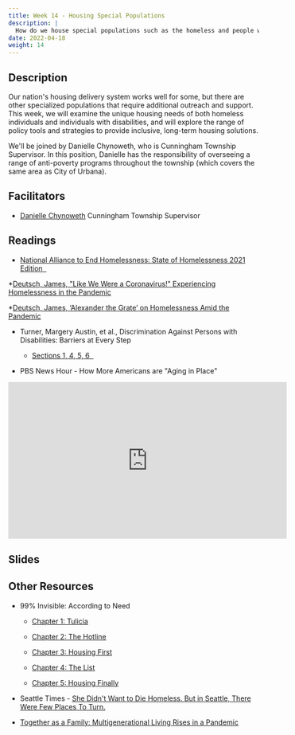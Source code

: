 ```yaml
---
title: Week 14 - Housing Special Populations
description: |
  How do we house special populations such as the homeless and people with disabilities?
date: 2022-04-18
weight: 14
---
```

## Description

Our nation's housing delivery system works well for some, but there are other specialized populations that require additional outreach and support. This week, we will examine the unique housing needs of both homeless individuals and individuals with disabilities, and will explore the range of policy tools and strategies to provide inclusive, long-term housing solutions.

We'll be joined by Danielle Chynoweth, who is Cunningham Township Supervisor. In this position, Danielle has the responsibility of overseeing a range of anti-poverty programs throughout the township (which covers the same area as City of Urbana).

## Facilitators

* [Danielle Chynoweth](https://www.toi.org/township/champaign-county-cunningham-township/ctso-staff/) Cunningham Township Supervisor

## Readings

* [National Alliance to End Homelessness: State of Homelessness 2021 Edition &nbsp;<i class="fas fa-atlas"></i>](https://endhomelessness.org/homelessness-in-america/homelessness-statistics/state-of-homelessness-2021/)

*[Deutsch, James, "Like We Were a Coronavirus!" Experiencing Homelessness in the Pandemic](https://folklife.si.edu/magazine/crisis-experiencing-homelessness-in-the-pandemic)

*[Deutsch, James, ‘Alexander the Grate’ on Homelessness Amid the Pandemic](https://folklife.si.edu/magazine/crisis-alexander-the-grate-homelessness-amid-the-pandemic)

* Turner, Margery Austin, et al., Discrimination Against Persons with Disabilities: Barriers at Every Step

  - [Sections 1, 4, 5, 6 &nbsp;<i class="fas fa-cloud-download-alt"></i>](https://uofi.box.com/s/xql8zvj6kfof3alvnng7dc65r0pg9yzy)

* PBS News Hour - How More Americans are "Aging in Place"

<iframe width="560" height="315" src="https://www.youtube-nocookie.com/embed/5VqgSkN14JE" title="YouTube video player" frameborder="0" allow="accelerometer; autoplay; clipboard-write; encrypted-media; gyroscope; picture-in-picture" allowfullscreen></iframe>

## Slides
## Other Resources

* 99% Invisible: According to Need
  - [Chapter 1: Tulicia](https://99percentinvisible.org/episode/according-to-need-chapter-1-tulicia/)

  - [Chapter 2: The Hotline](https://99percentinvisible.org/episode/according-to-need-chapter-2-the-homelessness-hotline/)

  - [Chapter 3: Housing First](https://99percentinvisible.org/episode/according-to-need-chapter-3-housing-first/)

  - [Chapter 4: The List](https://99percentinvisible.org/episode/according-to-need-chapter-4-the-list/)

  - [Chapter 5: Housing Finally](https://99percentinvisible.org/episode/according-to-need-chapter-5-housing-finally/)

* Seattle Times - [She Didn't Want to Die Homeless. But in Seattle, There Were Few Places To Turn.](https://www.seattletimes.com/seattle-news/homeless/she-didnt-want-to-die-without-a-home-but-even-with-cancer-she-had-few-options-in-seattle/)

* [Together as a Family: Multigenerational Living Rises in a Pandemic](https://www.washingtonpost.com/realestate/together-as-a-family-multigenerational-living-rises-in-pandemic/2021/05/12/bd8598f6-a900-11eb-8d25-7b30e74923ea_story.html)